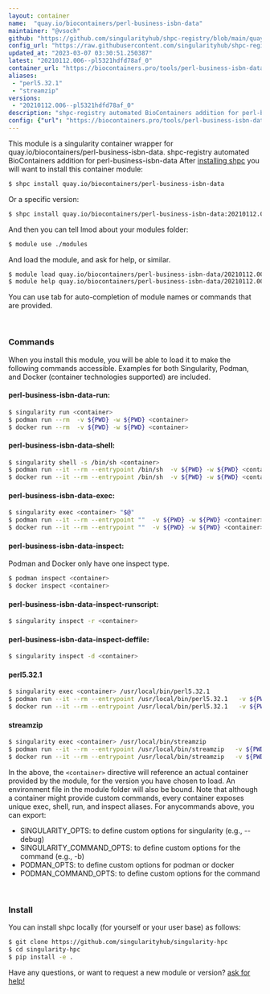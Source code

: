 ```yaml
---
layout: container
name:  "quay.io/biocontainers/perl-business-isbn-data"
maintainer: "@vsoch"
github: "https://github.com/singularityhub/shpc-registry/blob/main/quay.io/biocontainers/perl-business-isbn-data/container.yaml"
config_url: "https://raw.githubusercontent.com/singularityhub/shpc-registry/main/quay.io/biocontainers/perl-business-isbn-data/container.yaml"
updated_at: "2023-03-07 03:30:51.250387"
latest: "20210112.006--pl5321hdfd78af_0"
container_url: "https://biocontainers.pro/tools/perl-business-isbn-data"
aliases:
 - "perl5.32.1"
 - "streamzip"
versions:
 - "20210112.006--pl5321hdfd78af_0"
description: "shpc-registry automated BioContainers addition for perl-business-isbn-data"
config: {"url": "https://biocontainers.pro/tools/perl-business-isbn-data", "maintainer": "@vsoch", "description": "shpc-registry automated BioContainers addition for perl-business-isbn-data", "latest": {"20210112.006--pl5321hdfd78af_0": "sha256:c0756d6d8350f13ec9b74bd580969fcdbbe09ae8e3a2beba86f3b5fc1df3cf08"}, "tags": {"20210112.006--pl5321hdfd78af_0": "sha256:c0756d6d8350f13ec9b74bd580969fcdbbe09ae8e3a2beba86f3b5fc1df3cf08"}, "docker": "quay.io/biocontainers/perl-business-isbn-data", "aliases": {"perl5.32.1": "/usr/local/bin/perl5.32.1", "streamzip": "/usr/local/bin/streamzip"}}
---
```


This module is a singularity container wrapper for quay.io/biocontainers/perl-business-isbn-data.
shpc-registry automated BioContainers addition for perl-business-isbn-data
After [installing shpc](#install) you will want to install this container module:


```bash
$ shpc install quay.io/biocontainers/perl-business-isbn-data
```

Or a specific version:

```bash
$ shpc install quay.io/biocontainers/perl-business-isbn-data:20210112.006--pl5321hdfd78af_0
```

And then you can tell lmod about your modules folder:

```bash
$ module use ./modules
```

And load the module, and ask for help, or similar.

```bash
$ module load quay.io/biocontainers/perl-business-isbn-data/20210112.006--pl5321hdfd78af_0
$ module help quay.io/biocontainers/perl-business-isbn-data/20210112.006--pl5321hdfd78af_0
```

You can use tab for auto-completion of module names or commands that are provided.

<br>

### Commands

When you install this module, you will be able to load it to make the following commands accessible.
Examples for both Singularity, Podman, and Docker (container technologies supported) are included.

#### perl-business-isbn-data-run:

```bash
$ singularity run <container>
$ podman run --rm  -v ${PWD} -w ${PWD} <container>
$ docker run --rm  -v ${PWD} -w ${PWD} <container>
```

#### perl-business-isbn-data-shell:

```bash
$ singularity shell -s /bin/sh <container>
$ podman run --it --rm --entrypoint /bin/sh  -v ${PWD} -w ${PWD} <container>
$ docker run --it --rm --entrypoint /bin/sh  -v ${PWD} -w ${PWD} <container>
```

#### perl-business-isbn-data-exec:

```bash
$ singularity exec <container> "$@"
$ podman run --it --rm --entrypoint ""  -v ${PWD} -w ${PWD} <container> "$@"
$ docker run --it --rm --entrypoint ""  -v ${PWD} -w ${PWD} <container> "$@"
```

#### perl-business-isbn-data-inspect:

Podman and Docker only have one inspect type.

```bash
$ podman inspect <container>
$ docker inspect <container>
```

#### perl-business-isbn-data-inspect-runscript:

```bash
$ singularity inspect -r <container>
```

#### perl-business-isbn-data-inspect-deffile:

```bash
$ singularity inspect -d <container>
```


#### perl5.32.1

```bash
$ singularity exec <container> /usr/local/bin/perl5.32.1
$ podman run --it --rm --entrypoint /usr/local/bin/perl5.32.1   -v ${PWD} -w ${PWD} <container> -c " $@"
$ docker run --it --rm --entrypoint /usr/local/bin/perl5.32.1   -v ${PWD} -w ${PWD} <container> -c " $@"
```


#### streamzip

```bash
$ singularity exec <container> /usr/local/bin/streamzip
$ podman run --it --rm --entrypoint /usr/local/bin/streamzip   -v ${PWD} -w ${PWD} <container> -c " $@"
$ docker run --it --rm --entrypoint /usr/local/bin/streamzip   -v ${PWD} -w ${PWD} <container> -c " $@"
```



In the above, the `<container>` directive will reference an actual container provided
by the module, for the version you have chosen to load. An environment file in the
module folder will also be bound. Note that although a container
might provide custom commands, every container exposes unique exec, shell, run, and
inspect aliases. For anycommands above, you can export:

 - SINGULARITY_OPTS: to define custom options for singularity (e.g., --debug)
 - SINGULARITY_COMMAND_OPTS: to define custom options for the command (e.g., -b)
 - PODMAN_OPTS: to define custom options for podman or docker
 - PODMAN_COMMAND_OPTS: to define custom options for the command

<br>

### Install

You can install shpc locally (for yourself or your user base) as follows:

```bash
$ git clone https://github.com/singularityhub/singularity-hpc
$ cd singularity-hpc
$ pip install -e .
```

Have any questions, or want to request a new module or version? [ask for help!](https://github.com/singularityhub/singularity-hpc/issues)
